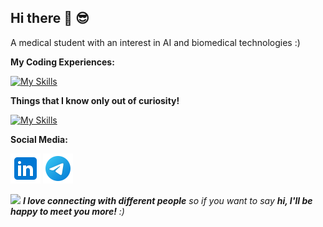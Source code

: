 ## Hi there 👋 😎

A medical student with an interest in AI and biomedical technologies :)


**My Coding Experiences:**

[![My Skills](https://skillicons.dev/icons?i=py,pytorch,r,sklearn,fastapi,ubuntu,linux,windows,git,github,mysql,vscode,vim,md,regex )](https://skillicons.dev)

**Things that I know only out of curiosity!**

[![My Skills](https://skillicons.dev/icons?i=js,html,css,wordpress)](https://skillicons.dev)

**Social Media:**

[![LinkedIn](icons/linkedin.png)](https://www.linkedin.com/in/mohammad-reza-ghaffarzadeh-4277371a4/)
[![Instagram](icons/telegram.png)](https://t.me/MOREZA00)

<img src="https://media.giphy.com/media/LnQjpWaON8nhr21vNW/giphy.gif" width="60"> <em><b>I love connecting with different people</b> so if you want to say <b>hi, I'll be happy to meet you more!</b> :)</em>



